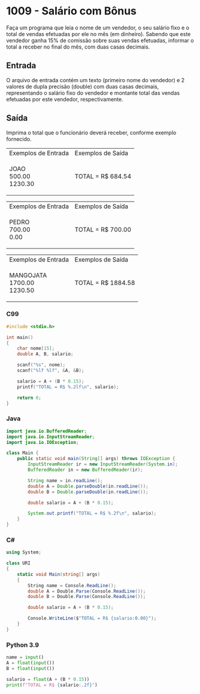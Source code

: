 <html>
  <body style="padding: 10px 0px">
    <div class="header">
      <h1>1009 - Salário com Bônus</h1>
      <div class="problem">
        <div class="description">
          <p>
            Faça um programa que leia o nome de um vendedor, o seu salário fixo
            e o total de vendas efetuadas por ele no mês (em dinheiro). Sabendo
            que este vendedor ganha 15% de comissão sobre suas vendas efetuadas,
            informar o total a receber no final do mês, com duas casas decimais.
          </p>
        </div>
        <h2>Entrada</h2>
        <div class="input">
          <p>
            O arquivo de entrada contém um texto (primeiro nome do vendedor) e 2
            valores de dupla precisão (double) com duas casas decimais,
            representando o salário fixo do vendedor e montante total das vendas
            efetuadas por este vendedor, respectivamente.
          </p>
        </div>
        <h2>Saída</h2>
        <div class="output">
          <p>
            Imprima o total que o funcionário deverá receber, conforme exemplo
            fornecido.
          </p>
        </div>
        <div class="both"></div>
        <table>
          <tbody>
            <tr>
              <td>Exemplos de Entrada</td>
              <td>Exemplos de Saída</td>
            </tr>
            <tr>
              <td class="division">
                <p>
                  JOAO<br />
                  500.00<br />
                  1230.30
                </p>
              </td>
              <td>
                <p>TOTAL = R$ 684.54</p>
              </td>
            </tr>
          </tbody>
        </table>
        <table>
          <tbody>
            <tr>
              <td>Exemplos de Entrada</td>
              <td>Exemplos de Saída</td>
            </tr>
            <tr>
              <td class="division">
                <p>
                  PEDRO<br />
                  700.00<br />
                  0.00
                </p>
              </td>
              <td>
                <p>TOTAL = R$ 700.00</p>
              </td>
            </tr>
          </tbody>
        </table>
        <table>
          <tbody>
            <tr>
              <td>Exemplos de Entrada</td>
              <td>Exemplos de Saída</td>
            </tr>
            <tr>
              <td class="division">
                <p>
                  MANGOJATA<br />
                  1700.00<br />
                  1230.50
                </p>
              </td>
              <td>
                <p>TOTAL = R$ 1884.58</p>
              </td>
            </tr>
          </tbody>
        </table>
      </div>
    </div>
  </body>
</html>

### C99

```c
#include <stdio.h>

int main()
{
    char nome[15];
    double A, B, salario;

    scanf("%s", nome);
    scanf("%lf %lf", &A, &B);

    salario = A + (B * 0.15);
    printf("TOTAL = R$ %.2lf\n", salario);

    return 0;
}
```

### Java

```java
import java.io.BufferedReader;
import java.io.InputStreamReader;
import java.io.IOException;

class Main {
    public static void main(String[] args) throws IOException {
        InputStreamReader ir = new InputStreamReader(System.in);
        BufferedReader in = new BufferedReader(ir);

        String name = in.readLine();
        double A = Double.parseDouble(in.readLine());
        double B = Double.parseDouble(in.readLine());

        double salario = A + (B * 0.15);

        System.out.printf("TOTAL = R$ %.2f\n", salario);
    }
}
```

### C#

```cs
using System;

class URI
{
    static void Main(string[] args)
    {
        String name = Console.ReadLine();
        double A = Double.Parse(Console.ReadLine());
        double B = Double.Parse(Console.ReadLine());

        double salario = A + (B * 0.15);

        Console.WriteLine($"TOTAL = R$ {salario:0.00}");
    }
}
```

### Python 3.9

```python
name = input()
A = float(input())
B = float(input())

salario = float(A + (B * 0.15))
print(f"TOTAL = R$ {salario:.2f}")
```
